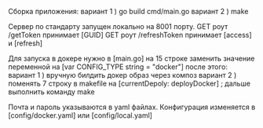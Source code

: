 Сборка приложения:
вариант 1 )  go build cmd/main.go
вариант 2 )  make

Сервер по стандарту запущен локально на 8001 порту.
GET роут /getToken      принимает [GUID]
GET роут /refreshToken  принимает [access] и [refresh]

Для запуска в докере нужно в [main.go] на 15 строке заменить значение переменной на [var CONFIG_TYPE string = "docker"]
после этого:
вариант 1 ) вручную билдить докер образ через композ 
вариант 2 ) поменять 7 строку в makefile на [currentDepoly: deployDocker] ;  дальше выполнить команду make

Почта и пароль указываются в yaml файлах.
Конфигурация изменяется в [config/docker.yaml] или [config/local.yaml] 


